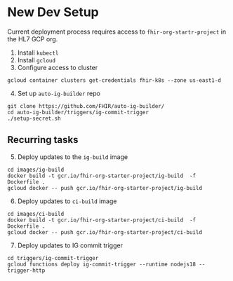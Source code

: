 # New Dev Setup

Current deployment process requires access to `fhir-org-startr-project` in the HL7 GCP org.

1. Install `kubectl`
2. Install `gcloud`
3. Configure access to cluster

```
gcloud container clusters get-credentials fhir-k8s --zone us-east1-d
```

4. Set up `auto-ig-builder` repo

```
git clone https://github.com/FHIR/auto-ig-builder/
cd auto-ig-builder/triggers/ig-commit-trigger
./setup-secret.sh
```

## Recurring tasks
5. Deploy updates to the `ig-build` image

```
cd images/ig-build
docker build -t gcr.io/fhir-org-starter-project/ig-build  -f Dockerfile .
gcloud docker -- push gcr.io/fhir-org-starter-project/ig-build
```

6. Deploy updates to `ci-build` image

```
cd images/ci-build
docker build -t gcr.io/fhir-org-starter-project/ci-build  -f Dockerfile .
gcloud docker -- push gcr.io/fhir-org-starter-project/ci-build
```

7. Deploy updates to IG commit trigger

```
cd triggers/ig-commit-trigger
gcloud functions deploy ig-commit-trigger --runtime nodejs18 --trigger-http
```
